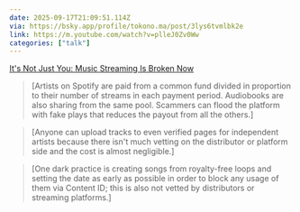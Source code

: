```yaml
---
date: 2025-09-17T21:09:51.114Z
via: https://bsky.app/profile/tokono.ma/post/3lys6tvmlbk2e
link: https://m.youtube.com/watch?v=plleJ0Zv0Ww
categories: ["talk"]
---
```

[It's Not Just You: Music Streaming Is Broken Now](https://m.youtube.com/watch?v=plleJ0Zv0Ww)

> [Artists on Spotify are paid from a common fund divided in proportion to their number of streams in each payment period. Audiobooks are also sharing from the same pool. Scammers can flood the platform with fake plays that reduces the payout from all the others.]

> [Anyone can upload tracks to even verified pages for independent artists because there isn't much vetting on the distributor or platform side and the cost is almost negligible.]

> [One dark practice is creating songs from royalty-free loops and setting the date as early as possible in order to block any usage of them via Content ID; this is also not vetted by distributors or streaming platforms.]

